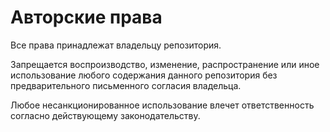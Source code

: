 # Авторские права

Все права принадлежат владельцу репозитория.

Запрещается воспроизводство, изменение, распространение или иное использование любого содержания данного репозитория без предварительного письменного согласия владельца.

Любое несанкционированное использование влечет ответственность согласно действующему законодательству.
